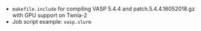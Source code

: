 
* ```makefile.include``` for compiling VASP 5.4.4 and patch.5.4.4.16052018.gz with GPU support on Twnia-2
* Job script example: ```vasp.slurm```
